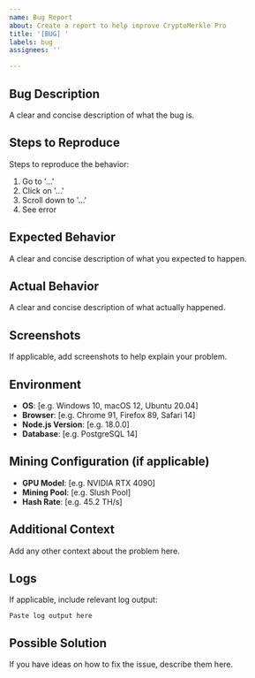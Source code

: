 ```yaml
---
name: Bug Report
about: Create a report to help improve CryptoMerkle Pro
title: '[BUG] '
labels: bug
assignees: ''

---
```


## Bug Description
A clear and concise description of what the bug is.

## Steps to Reproduce
Steps to reproduce the behavior:
1. Go to '...'
2. Click on '...'
3. Scroll down to '...'
4. See error

## Expected Behavior
A clear and concise description of what you expected to happen.

## Actual Behavior
A clear and concise description of what actually happened.

## Screenshots
If applicable, add screenshots to help explain your problem.

## Environment
- **OS**: [e.g. Windows 10, macOS 12, Ubuntu 20.04]
- **Browser**: [e.g. Chrome 91, Firefox 89, Safari 14]
- **Node.js Version**: [e.g. 18.0.0]
- **Database**: [e.g. PostgreSQL 14]

## Mining Configuration (if applicable)
- **GPU Model**: [e.g. NVIDIA RTX 4090]
- **Mining Pool**: [e.g. Slush Pool]
- **Hash Rate**: [e.g. 45.2 TH/s]

## Additional Context
Add any other context about the problem here.

## Logs
If applicable, include relevant log output:
```
Paste log output here
```

## Possible Solution
If you have ideas on how to fix the issue, describe them here.